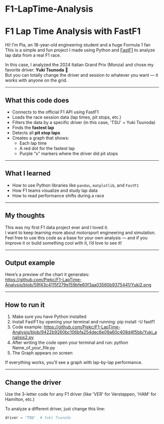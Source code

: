 # F1-LapTime-Analysis

# F1 Lap Time Analysis with FastF1 

Hi! I'm Pía, an 18-year-old engineering student and a huge Formula 1 fan   
This is a simple and fun project I made using Python and [FastF1](https://theoehrly.github.io/Fast-F1/) to analyze lap data from a real F1 race.

In this case, I analyzed the 2024 Italian Grand Prix (Monza) and chose my favorite driver: **Yuki Tsunoda** 💙  
But you can totally change the driver and session to whatever you want — it works with anyone on the grid.

---

## What this code does

- Connects to the official F1 API using FastF1
- Loads the race session data (lap times, pit stops, etc.)
- Filters the data by a specific driver (in this case, 'TSU' = Yuki Tsunoda)
- Finds the **fastest lap**
- Detects all **pit stop laps**
- Creates a graph that shows:
  - Each lap time
  - A red dot for the fastest lap
  - Purple “x” markers where the driver did pit stops

---

## What I learned

- How to use Python libraries like `pandas`, `matplotlib`, and `FastF1`
- How F1 teams visualize and study lap data
- How to read performance shifts during a race

---

## My thoughts

This was my first F1 data project ever and I loved it.  
I want to keep learning more about motorsport engineering and simulation.  
Feel free to use this code as a base for your own analysis — and if you improve it or build something cool with it, I’d love to see it!

---

##  Output example

Here’s a preview of the chart it generates:  
https://github.com/Piekc/F1-LapTime-Analysis/blob/59f43c4115f279e159bfe60f3aa03560b9375441/Yuki2.png 


---

##  How to run it

1. Make sure you have Python installed
2. Install FastF1 by opening your terminal and running: pip install -U fastf1
3. Code example: https://github.com/Piekc/F1-LapTime-Analysis/blob/9422b9260bc106bfa254dec6e09a60c408d4f5bb/Yuki_analisis2.py 
4. After writing the code open your terminal and run: python Name_of_your_file.py
5. The Graph appears on screen

If everything works, you'll see a graph with lap-by-lap performance.

---

## Change the driver

Use the 3-letter code for any F1 driver (like 'VER' for Verstappen, 'HAM' for Hamilton, etc.)

To analyze a different driver, just change this line:

```python
driver = 'TSU'  # Yuki Tsunoda


